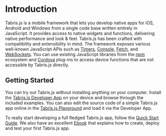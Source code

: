 # Introduction

Tabris.js is a mobile framework that lets you develop native apps for iOS, Android and Windows from a single code base written entirely in JavaScript.
It provides access to native widgets and functions, delivering native performance and look & feel.
Tabris.js has been crafted with compatibility and extensibility in mind.
The framework exposes various well-known JavaScript APIs such as [Timers](https://developer.mozilla.org/en-US/docs/Web/API/WindowOrWorkerGlobalScope/setTimeout), [Console](https://developer.mozilla.org/en-US/docs/Web/API/Console), [Fetch](https://developer.mozilla.org/en-US/docs/Web/API/Fetch_API), and [WebSockets](https://developer.mozilla.org/en-US/docs/Web/API/WebSocket).
You can use existing JavaScript libraries from the [npm](http://npmjs.com/) ecosystem and [Cordova](https://cordova.apache.org/plugins/) plug-ins to access device functions that are not accessible by Tabris.js directly.

## Getting Started

You can try out Tabris.js without installing anything on your computer.
Install the [Tabris.js Developer App](developer-app.md) on your device and browse through the included examples.
You can also edit the source code of a simple Tabris.js app online in the [Tabris.js Playground](https://tabrisjs.com/playground) and load it via the Developer App.

To really start developing a full fledged Tabris.js app, follow the [Quick Start Guide](getting-started.md).
We also have an excellent [Ebook](https://tabrisjs.com/downloads/ebook/tabrisjs-2.0.0-rc2.pdf) that explains how to create, deploy and test your first Tabris.js app.
